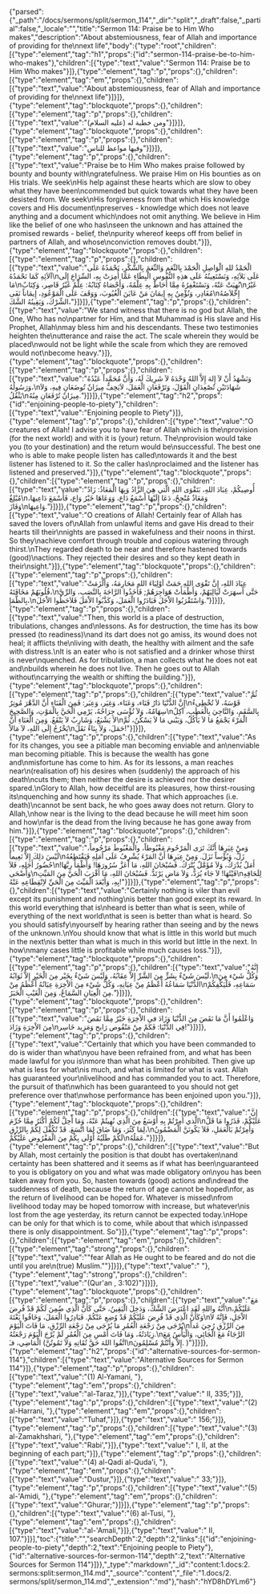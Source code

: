 {"parsed":{"_path":"/docs/sermons/split/sermon_114","_dir":"split","_draft":false,"_partial":false,"_locale":"","title":"Sermon 114:  Praise be to Him Who makes","description":"About abstemiousness, fear of Allah and importance of providing for the\nnext life","body":{"type":"root","children":[{"type":"element","tag":"h1","props":{"id":"sermon-114-praise-be-to-him-who-makes"},"children":[{"type":"text","value":"Sermon 114:  Praise be to Him Who makes"}]},{"type":"element","tag":"p","props":{},"children":[{"type":"element","tag":"em","props":{},"children":[{"type":"text","value":"About abstemiousness, fear of Allah and importance of providing for the\nnext life"}]}]},{"type":"element","tag":"blockquote","props":{},"children":[{"type":"element","tag":"p","props":{},"children":[{"type":"text","value":"ومن خطبة له (عليه السلام)"}]}]},{"type":"element","tag":"blockquote","props":{},"children":[{"type":"element","tag":"p","props":{},"children":[{"type":"text","value":"وفيها مواعظ للناس"}]}]},{"type":"element","tag":"p","props":{},"children":[{"type":"text","value":"Praise be to Him Who makes praise followed by bounty and bounty with\ngratefulness. We praise Him on His bounties as on His trials. We seek\nHis help against these hearts which are slow to obey what they have been\ncommended but quick towards what they have been desisted from. We seek\nHis forgiveness from that which His knowledge covers and His document\npreserves - knowledge which does not leave anything and a document which\ndoes not omit anything. We believe in Him like the belief of one who has\nseen the unknown and has attained the promised rewards - belief, the\npurity whereof keeps off from belief in partners of Allah, and whose\nconviction removes doubt."}]},{"type":"element","tag":"blockquote","props":{},"children":[{"type":"element","tag":"p","props":{},"children":[{"type":"text","value":"الْحَمْدُ للهِ الْوَاصِلِ الْحَمْدَ بِالنِّعَمِ وَالنِّعَمَ بِالشُّكْرِ، نَحْمَدُهُ عَلَى آلاَئِهِ كَمَا نَحْمَدُهُ\nعَلَى بَلاَئِهِ، وَنَسْتَعِينُهُ عَلَى هذِهِ النُّفُوسِ الْبِطَاءِ عَمَّا أُمِرَتْ بِهِ، السِّرَاعِ إِلَى مَا\nنُهِيَتْ عَنْهُ، وَنَسْتَغْفِرُهُ مِمَّا أَحَاطَ بِهِ عِلْمُهُ، وَأَحْصَاهُ كِتَابُهُ: عِلْمٌ غَيْرُ قَاصِر، وَكِتَابٌ\nغَيْرُ مُغَادِر، وَنُؤْمِنُ بِهِ إِيمَانَ مَنْ عَايَنَ الْغُيُوبَ، وَوَقَفَ عَلَى الْمَوْعُودِ، إِيمَاناً نَفَى\nإِخْلاَصُهُ الشِّرْكَ، وَيَقِينُهُ الشَّكَ،"}]}]},{"type":"element","tag":"p","props":{},"children":[{"type":"text","value":"We stand witness that there is no god but Allah, the One, Who has no\npartner for Him, and that Muhammad is His slave and His Prophet, Allah\nmay bless him and his descendants. These two testimonies heighten the\nutterance and raise the act. The scale wherein they would be placed\nwould not be light while the scale from which they are removed would not\nbecome heavy."}]},{"type":"element","tag":"blockquote","props":{},"children":[{"type":"element","tag":"p","props":{},"children":[{"type":"text","value":"وَنَشْهَدُ أَنْ لاَ إِلهَ إِلاَّ اللهُ وَحْدَهُ لاَ شَرِيكَ لَهُ، وَأَنَّ مُحَمَّداً عَبْدُهُ وَرَسُولُهُ،\nشَهَادَتَيْنِ تُصْعِدَانِ الْقَوْلَ، وَتَرْفَعَانِ الْعَمَلَ، لاَيَخِفُّ مِيزَانٌ تُوضَعَانِ فِيهِ، وَلاَ يَثْقُلُ\nمِيزَانٌ تُرْفَعَانِ مِنُهُ."}]}]},{"type":"element","tag":"h2","props":{"id":"enjoining-people-to-piety"},"children":[{"type":"text","value":"Enjoining people to Piety"}]},{"type":"element","tag":"p","props":{},"children":[{"type":"text","value":"O creatures of Allah! I advise you to have fear of Allah which is the\nprovision (for the next world) and with it is (your) return. The\nprovision would take you (to your destination) and the return would be\nsuccessful. The best one who is able to make people listen has called\ntowards it and the best listener has listened to it. So the caller has\nproclaimed and the listener has listened and preserved."}]},{"type":"element","tag":"blockquote","props":{},"children":[{"type":"element","tag":"p","props":{},"children":[{"type":"text","value":"أُوصِيكُمْ، عِبَادَ اللهِ، بَتَقْوَى اللهِ الَّتي هِيَ الزَّادُ وَبِهَا الْمَعَاذُ: زَادٌ مُبْلِغٌ\nوَمَعَاذٌ مُنْجِحٌ، دَعَا إِلَيْهَا أَسْمَعُ دَاع، وَوَعَاهَا خَيْرُ وَاع، فَأَسْمَعَ دَاعِيهَا، وَفَازَ\nوَاعِيهَا."}]}]},{"type":"element","tag":"p","props":{},"children":[{"type":"text","value":"O creations of Allah! Certainly fear of Allah has saved the lovers of\nAllah from unlawful items and gave His dread to their hearts till their\nnights are passed in wakefulness and their noons in thirst. So they\nachieve comfort through trouble and copious watering through thirst.\nThey regarded death to be near and therefore hastened towards (good)\nactions. They rejected their desires and so they kept death in their\nsight."}]},{"type":"element","tag":"blockquote","props":{},"children":[{"type":"element","tag":"p","props":{},"children":[{"type":"text","value":"عِبَادَ اللهِ، إِنَّ تَقْوَى اللهِ حَمَتْ أوْلِيَاءَ اللهِ مَحَارِمَهُ، وَأَلْزَمَتْ قُلُوبَهُمْ مَخَافَتَهُ،\nحَتَّى أَسهَرَتْ لَيَالِيَهُمْ، وَأَظْمَأَتْ هَوَاجِرَهُمْ; فَأَخَذُوا الرَّاحَةَ بِالنَّصَبِ، وَالرِّيَّ بِالظَّمَإِ،\nوَاسْتَقْرَبُوا الاْجَلَ فَبَادَرُوا الْعَمَلَ، وَكَذَّبُوا الاْمَلَ فَلاَحَظُوا الاْجَلَ."}]}]},{"type":"element","tag":"p","props":{},"children":[{"type":"text","value":"Then, this world is a place of destruction, tribulations, changes and\nlessons. As for destruction, the time has its bow pressed (to readiness)\nand its dart does not go amiss, its wound does not heal; it afflicts the\nliving with death, the healthy with ailment and the safe with distress.\nIt is an eater who is not satisfied and a drinker whose thirst is never\nquenched. As for tribulation, a man collects what he does not eat and\nbuilds wherein he does not live. Then he goes out to Allah without\ncarrying the wealth or shifting the building."}]},{"type":"element","tag":"blockquote","props":{},"children":[{"type":"element","tag":"p","props":{},"children":[{"type":"text","value":"ثُمَّ إِنَّ الدُّنْيَا دَارُ فَنَاء، وَعَنَاء، وَغِيَر، وَعِبَر: فَمِنَ الْفَنَاءِ أَنَّ الدَّهْرَ مُوتِرٌ\nقَوْسَهُ، لاَ تُخْطِىءُ سِهَامُهُ، وَلاَ تُؤْسَى جِرَاحُهُ، يَرْمِي الْحَيَّ بِالْمَوْتِ، وَالصَّحِيحَ\nبِالسَّقَمِ، وَالنَّاجِيَ بِالْعَطَبِ، آكِلٌ لاَ يَشْبَعُ، وَشَارِبٌ لاَ يَنْقَعُ. وَمِنَ الْعَنَاءِ أَنَّ\nالْمَرْءَ يَجْمَعُ مَا لاَ يَأْكُلُ، وَيَبْني مَا لاَ يَسْكُنُ، ثُمَّ يَخْرُجُ إِلَى اللهِ، لاَ مَالاً\nحَمَلَ، وَلاَ بِنَاءً نَقَلَ!"}]}]},{"type":"element","tag":"p","props":{},"children":[{"type":"text","value":"As for its changes, you see a pitiable man becoming enviable and an\nenviable man becoming pitiable. This is because the wealth has gone and\nmisfortune has come to him. As for its lessons, a man reaches near\n(realisation of) his desires when (suddenly) the approach of his death\ncuts them; then neither the desire is achieved nor the desirer spared.\nGlory to Allah, how deceitful are its pleasures, how thirst-rousing its\nquenching and how sunny its shade. That which approaches (i.e. death)\ncannot be sent back, he who goes away does not return. Glory to Allah,\nhow near is the living to the dead because he will meet him soon and how\nfar is the dead from the living because he has gone away from him."}]},{"type":"element","tag":"blockquote","props":{},"children":[{"type":"element","tag":"p","props":{},"children":[{"type":"text","value":"وَمنْ غِيَرِهَا أَنَّكَ تَرَى الْمَرْحُومَ مَغْبُوطاً، والْمَغْبُوطَ مَرْحُوماً، لَيْسَ ذلِكَ إِلاَّ نَعِيماً\nزَلَّ، وَبُؤْساً نَزَلَ. وَمِنْ عِبَرِهَا أَنَّ المَرْءَ يُشْرِفُ عَلَى أَمَلِهِ فَيَقْتَطِعُهُ حُضُورُ أَجَلِهِ، فَلاَ\nأَمَلٌ يُدْرَكُ، وَلاَ مُؤَمَّلٌ يُتْرَكُ. فَسُبْحَانَ اللهِ، مَا أَعَزَّ سُرُورَهَا! وَأَظْمَأَ رِيَّهَا! وَأَضْحَى\nفَيْئَهَا! لاَ جَاء يُرَدُّ، وَلاَ مَاض يَرْتَدُّ. فَسُبْحَانَ اللهِ، مَا أَقْرَبَ الْحَيَّ مِنَ المَيِّتِ\nلِلَحَاقِهِ بِهِ، وَأَبْعَدَ الْمَيِّتَ مِنَ الْحَيِّ لاِنْقِطَاعِهِ عَنْهُ!"}]}]},{"type":"element","tag":"p","props":{},"children":[{"type":"text","value":"Certainly nothing is viler than evil except its punishment and nothing\nis better than good except its reward. In this world everything that is\nheard is better than what is seen, while of everything of the next world\nthat is seen is better than what is heard. So you should satisfy\nyourself by hearing rather than seeing and by the news of the unknown.\nYou should know that what is little in this world but much in the next\nis better than what is much in this world but little in the next. In how\nmany cases little is profitable while much causes loss."}]},{"type":"element","tag":"blockquote","props":{},"children":[{"type":"element","tag":"p","props":{},"children":[{"type":"text","value":"إِنَّهُ لَيْسَ شَيْءٌ بِشَرٍّ مِنَ الشَّرِّ إِلاَّ عِقَابُهُ، وَلَيْسَ شَيْءٌ بِخَيْر مِنَ الْخَيْرِ إِلاَّ ثَوَابُهُ،\nوَكُلُّ شَيْء مِنَ الدُّنْيَا سَمَاعُهُ أَعْظَمُ مِنْ عِيَانِهِ، وَكُلُّ شَيْء مِنَ الاْخِرَةِ عِيَانُهُ أَعْظَمُ مِنْ\nسَمَاعِهِ، فَلْيَكْفِكُمْ مِنَ الْعِيَانِ السَّمَاعُ، وَمِنَ الْغَيْبِ الْخَبَرُ."}]}]},{"type":"element","tag":"blockquote","props":{},"children":[{"type":"element","tag":"p","props":{},"children":[{"type":"text","value":"وَاعْلَمُوا أَنَّ مَا نَقَصَ مِنَ الدُّنْيَا وَزَادَ في الاْخِرَةِ خَيْرٌ مِمَّا نَقَصَ مِنَ الاْخِرَةِ وَزَادَ\nفِي الدُّنْيَا: فَكَمْ مِنْ مَنْقُوص رَابح وَمَزِيد خَاسِر!"}]}]},{"type":"element","tag":"p","props":{},"children":[{"type":"text","value":"Certainly that which you have been commanded to do is wider than what\nyou have been refrained from, and what has been made lawful for you is\nmore than what has been prohibited. Then give up what is less for what\nis much, and what is limited for what is vast. Allah has guaranteed your\nlivelihood and has commanded you to act. Therefore, the pursuit of that\nwhich has been guaranteed to you should not get preference over that\nwhose performance has been enjoined upon you."}]},{"type":"element","tag":"blockquote","props":{},"children":[{"type":"element","tag":"p","props":{},"children":[{"type":"text","value":"إنَّ الَّذي أُمِرْتُمْ بِهِ أَوْسَعُ مِنَ الَّذِي نُهِيتُمْ عَنْهُ، وَمَا أُحِلَّ لَكُمْ أَكْثَرُ مِمَّا حُرِّمَ\nعَلَيْكُمْ، فَذَرُوا مَا قَلَّ لِمَا كَثُرَ، وَمَا ضَاقَ لِمَا اتَّسَعَ. قَدْ تُكُفِّلَ لِكُمْ بِالرِّزْقِ،\nوَأُمِرْتُمْ بَالْعَمَلِ، فَلاَ يَكُونَنَّ الْمَضْمُونُ لَكُمْ طَلَبُهُ أَوْلَى بِكُمْ مِنَ الْمَفْرُوضِ عَلَيْكُمْ\nعَمَلُهُ،"}]}]},{"type":"element","tag":"p","props":{},"children":[{"type":"text","value":"But by Allah, most certainly the position is that doubt has overtaken\nand certainty has been shattered and it seems as if what has been\nguaranteed to you is obligatory on you and what was made obligatory on\nyou has been taken away from you. So, hasten towards (good) actions and\ndread the suddenness of death, because the return of age cannot be hoped\nfor, as the return of livelihood can be hoped for. Whatever is missed\nfrom livelihood today may be hoped tomorrow with increase, but whatever\nis lost from the age yesterday, its return cannot be expected today.\nHope can be only for that which is to come, while about that which is\npassed there is only disappointment. So"}]},{"type":"element","tag":"p","props":{},"children":[{"type":"element","tag":"em","props":{},"children":[{"type":"element","tag":"strong","props":{},"children":[{"type":"text","value":"\"fear Allah as He ought to be feared and do not die until you are\n(true) Muslim.\""}]}]},{"type":"text","value":" "},{"type":"element","tag":"strong","props":{},"children":[{"type":"text","value":"(Qur'an , 3:102)"}]}]},{"type":"element","tag":"blockquote","props":{},"children":[{"type":"element","tag":"p","props":{},"children":[{"type":"text","value":"مَعَ أَنَّهُ واللهِ لَقَدِ اعْتَرَضَ الشَّكُّ، وَدَخِلَ الْيَقِينُ، حَتَّى كَأَنَّ الَّذِي ضُمِنَ لَكُمْ قَدْ فُرِضَ\nعَلَيْكُمْ، وَكَأَنَّ الَّذِي قَدْ فُرِضَ عَلَيْكُمْ قَدْ وُضِعِ عَنْكُمْ. فَبَادِرُوا الْعَمَلَ، وَخَافُوا بَغْتَةَ\nالاْجَلِ، فَإِنَّهُ لاَ يُرْجَى مِنْ رَجْعَةِ الْعُمُرِ مَا يُرْجَى مِنْ رَجْعَةِ الرِّزْقِ، مَا فَاتَ الْيَوْمَ\nمِنَ الرِّزْقِ رُجِيَ غَداً زِيَادَتُهُ، وَمَا فَاتَ أَمْسِ مِنَ الْعُمُرِ لَمْ يُرْجَ الْيَوُمَ رَجْعَتُهُ.\nالرَّجَاءُ مَعَ الْجَائِي، وَالْيَأْسُ مَعَ الْمَاضِي، فـَ (اتَّقُوا اللهَ حَقَّ تُقَاتِهِ وَلاَ تَمُوتُنَّ\nإِلاَّ وَأَنْتُمْ مُسْلِمُونَ. )"}]}]},{"type":"element","tag":"h2","props":{"id":"alternative-sources-for-sermon-114"},"children":[{"type":"text","value":"Alternative Sources for Sermon 114"}]},{"type":"element","tag":"p","props":{},"children":[{"type":"text","value":"(1) Al-Yamani, "},{"type":"element","tag":"em","props":{},"children":[{"type":"text","value":"al-Taraz,"}]},{"type":"text","value":" II, 335;"}]},{"type":"element","tag":"p","props":{},"children":[{"type":"text","value":"(2) al-Harrani, "},{"type":"element","tag":"em","props":{},"children":[{"type":"text","value":"Tuhaf,"}]},{"type":"text","value":" 156;"}]},{"type":"element","tag":"p","props":{},"children":[{"type":"text","value":"(3) al-Zamakhshari, "},{"type":"element","tag":"em","props":{},"children":[{"type":"text","value":"Rabi',"}]},{"type":"text","value":" I, II, at the beginning of each part;"}]},{"type":"element","tag":"p","props":{},"children":[{"type":"text","value":"(4) al-Qadi al-Quda'i, "},{"type":"element","tag":"em","props":{},"children":[{"type":"text","value":"Dustur,"}]},{"type":"text","value":" 33;"}]},{"type":"element","tag":"p","props":{},"children":[{"type":"text","value":"(5) al-'Amidi, "},{"type":"element","tag":"em","props":{},"children":[{"type":"text","value":"Ghurar;"}]}]},{"type":"element","tag":"p","props":{},"children":[{"type":"text","value":"(6) al-Tusi, "},{"type":"element","tag":"em","props":{},"children":[{"type":"text","value":"al-'Amali,"}]},{"type":"text","value":" II, 107."}]}],"toc":{"title":"","searchDepth":2,"depth":2,"links":[{"id":"enjoining-people-to-piety","depth":2,"text":"Enjoining people to Piety"},{"id":"alternative-sources-for-sermon-114","depth":2,"text":"Alternative Sources for Sermon 114"}]}},"_type":"markdown","_id":"content:1.docs:2. sermons:split:sermon_114.md","_source":"content","_file":"1.docs/2. sermons/split/sermon_114.md","_extension":"md"},"hash":"hYD8hDYLm6"}